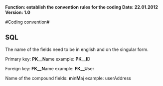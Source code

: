 **Function: establish the convention rules for the coding
Date: 22.01.2012
Version: 1.0**

#Coding convention#
## SQL ##
The name of the fields need to be in english and on the singular form.

Primary key: **PK__N**ame
example: **PK__I**D

Foreign key: **FK__N**ame 
example: **FK__U**ser

Name of the compound fields: **m**in**M**aj
example: userAddress 


